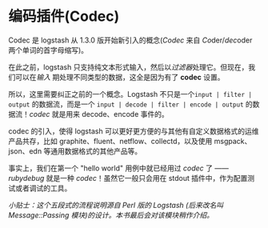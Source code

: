 # 编码插件(Codec)

Codec 是 logstash 从 1.3.0 版开始新引入的概念(*Codec* 来自 *Co*der/*dec*oder 两个单词的首字母缩写)。

在此之前，logstash 只支持纯文本形式输入，然后以*过滤器*处理它。但现在，我们可以在*输入* 期处理不同类型的数据，这全是因为有了 **codec** 设置。

所以，这里需要纠正之前的一个概念。Logstash 不只是一个`input | filter | output` 的数据流，而是一个 `input | decode | filter | encode | output` 的数据流！*codec* 就是用来 decode、encode 事件的。

codec 的引入，使得 logstash 可以更好更方便的与其他有自定义数据格式的运维产品共存，比如 graphite、fluent、netflow、collectd，以及使用 msgpack、json、edn 等通用数据格式的其他产品等。

事实上，我们在第一个 "hello world" 用例中就已经用过 *codec* 了 —— *rubydebug* 就是一种 *codec*！虽然它一般只会用在 stdout 插件中，作为配置测试或者调试的工具。

*小贴士：这个五段式的流程说明源自 Perl 版的 Logstash (后来改名叫 Message::Passing 模块)的设计。本书最后会对该模块稍作介绍。*
